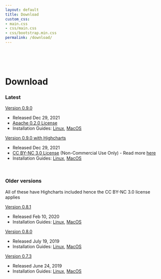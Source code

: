```yaml
---
layout: default
title: Download
custom_css:
- main.css
- css/main.css
- css/bootstrap.min.css
permalink: /download/
---
```


<p>&nbsp;</p>
<p>&nbsp;</p>

# Download


### Latest

[Version 0.9.0](https:/peterbanda.net/ada-web-0.9.0.zip)
- Released Dec 29, 2021
- [Apache 0.2.0 License](https://www.apache.org/licenses/LICENSE-2.0.txt)
- Installation Guides: [Linux](/installation/linux/0_9_0), [MacOS](/installation/macos/0_9_0)

[Version 0.9.0 with Highcharts](https:/peterbanda.net/ada-web-highcharts-0.9.0.zip)
- Released Dec 29, 2021
- [CC BY-NC 3.0 License](https://creativecommons.org/licenses/by-nc/3.0/) (Non-Commercial Use Only) - Read more [here](https://github.com/ada-discovery/ada-web-highcharts)
- Installation Guides: [Linux](/installation/linux/0_9_0_w_highcharts), [MacOS](/installation/macos/0_9_0_w_highcharts)

&nbsp; 

### Older versions

All of these have Highcharts included hence the CC BY-NC 3.0 license applies 

[Version 0.8.1](https://webdav-r3lab.uni.lu/public/ada-artifacts/ada-web-0.8.1.zip)
- Released Feb 10, 2020
- Installation Guides: [Linux](/installation/linux/0_8_x), [MacOS](/installation/macos/0_8_x)

[Version 0.8.0](https://webdav-r3lab.uni.lu/public/ada-artifacts/ada-web-0.8.x/ada-web-0.8.0.zip)
- Released July 19, 2019
- Installation Guides: [Linux](/installation/linux/0_8_x), [MacOS](/installation/macos/0_8_x)

[Version 0.7.3](https:/peterbanda.net/ada-web-0.7.3.zip)
- Released June 24, 2019
- Installation Guides: [Linux](/installation/linux/0_7_x), [MacOS](/installation/macos/0_7_x)
